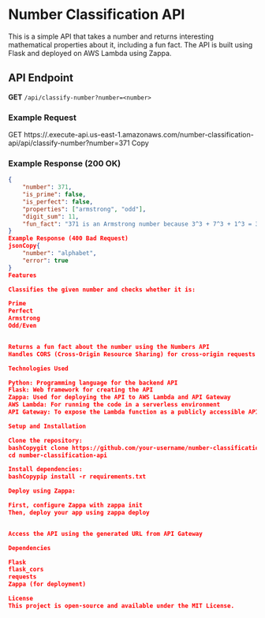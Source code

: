 # Number Classification API

This is a simple API that takes a number and returns interesting mathematical properties about it, including a fun fact. The API is built using Flask and deployed on AWS Lambda using Zappa.

## API Endpoint

**GET** `/api/classify-number?number=<number>`

### Example Request
GET https://<your-api-id>.execute-api.us-east-1.amazonaws.com/number-classification-api/api/classify-number?number=371
Copy
### Example Response (200 OK)
```json
{
    "number": 371,
    "is_prime": false,
    "is_perfect": false,
    "properties": ["armstrong", "odd"],
    "digit_sum": 11,
    "fun_fact": "371 is an Armstrong number because 3^3 + 7^3 + 1^3 = 371"
}
Example Response (400 Bad Request)
jsonCopy{
    "number": "alphabet",
    "error": true
}
Features

Classifies the given number and checks whether it is:

Prime
Perfect
Armstrong
Odd/Even


Returns a fun fact about the number using the Numbers API
Handles CORS (Cross-Origin Resource Sharing) for cross-origin requests

Technologies Used

Python: Programming language for the backend API
Flask: Web framework for creating the API
Zappa: Used for deploying the API to AWS Lambda and API Gateway
AWS Lambda: For running the code in a serverless environment
API Gateway: To expose the Lambda function as a publicly accessible API

Setup and Installation

Clone the repository:
bashCopygit clone https://github.com/your-username/number-classification-api.git
cd number-classification-api

Install dependencies:
bashCopypip install -r requirements.txt

Deploy using Zappa:

First, configure Zappa with zappa init
Then, deploy your app using zappa deploy


Access the API using the generated URL from API Gateway

Dependencies

Flask
flask_cors
requests
Zappa (for deployment)

License
This project is open-source and available under the MIT License.
